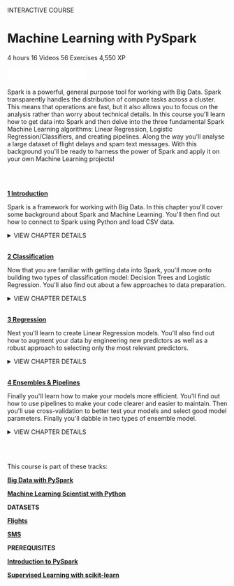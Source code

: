 INTERACTIVE COURSE
# Machine Learning with PySpark

4 hours
16 Videos
56 Exercises
4,550 XP

<img src="style-course-description.svg" width="180" height="30" alt="css-in-readme">

Spark is a powerful, general purpose tool for working with Big Data. Spark transparently handles the distribution of compute tasks across a cluster. This means that operations are fast, but it also allows you to focus on the analysis rather than worry about technical details. In this course you'll learn how to get data into Spark and then delve into the three fundamental Spark Machine Learning algorithms: Linear Regression, Logistic Regression/Classifiers, and creating pipelines. Along the way you'll analyse a large dataset of flight delays and spam text messages. With this background you'll be ready to harness the power of Spark and apply it on your own Machine Learning projects!

<br><br>

[**1 Introduction**](https://github.com/Torregu/DataCamp/tree/main/Courses/Machine%20Learning/Python/Introduction%20to%20Python/1%20Introduction)

Spark is a framework for working with Big Data. In this chapter you'll cover some background about Spark and Machine Learning. You'll then find out how to connect to Spark using Python and load CSV data.

<details>
<summary>VIEW CHAPTER DETAILS</summary>
<ul>
<li><a href="https://github.com/Torregu/DataCamp/tree/main/Courses/Programming/Python/Introduction%20to%20Python/1%20Python%20Basics/1.%20Hello%20Python">Hello Python</a> --------------------------------------------------------------------------------------------------------------- 50 xp</li>
<li><a href="https://github.com/Torregu/DataCamp/tree/main/Courses/Programming/Python/Introduction%20to%20Python/1%20Python%20Basics/2.%20The%20Python%20Interface">The Python Interface</a> ----------------------------------------------------------------------------------------------------- 100 xp</li>
<li><a href="https://github.com/Torregu/DataCamp/tree/main/Courses/Programming/Python/Introduction%20to%20Python/1%20Python%20Basics/3.%20When%20to%20use%20Python">When to use Python?</a> ------------------------------------------------------------------------------------------------------ 50 xp</li>
<li><a href="https://github.com/Torregu/DataCamp/tree/main/Courses/Programming/Python/Introduction%20to%20Python/1%20Python%20Basics/4.%20Any%20comments">Any comments?</a> ----------------------------------------------------------------------------------------------------------- 100 xp</li>
<li><a href="https://github.com/Torregu/DataCamp/tree/main/Courses/Programming/Python/Introduction%20to%20Python/1%20Python%20Basics/5.%20Python%20as%20a%20calculator">Python as a calculator</a> ---------------------------------------------------------------------------------------------------- 100 xp</li>
<li><a href="https://github.com/Torregu/DataCamp/tree/main/Courses/Programming/Python/Introduction%20to%20Python/1%20Python%20Basics/6.%20Variable%20and%20Types">Variables and Types</a> -------------------------------------------------------------------------------------------------------- 50 xp</li>
<li><a href="https://github.com/Torregu/DataCamp/tree/main/Courses/Programming/Python/Introduction%20to%20Python/1%20Python%20Basics/7.%20Variable%20Assignment">Variable Assignment</a> ------------------------------------------------------------------------------------------------------ 100 xp</li>
<li><a href="https://github.com/Torregu/DataCamp/tree/main/Courses/Programming/Python/Introduction%20to%20Python/1%20Python%20Basics/8.%20Calculations%20with%20variables">Calculations with variables</a> ----------------------------------------------------------------------------------------------- 100 xp</li>
<li><a href="https://github.com/Torregu/DataCamp/tree/main/Courses/Programming/Python/Introduction%20to%20Python/1%20Python%20Basics/9.%20Other%20variable%20types">Other variable types</a> ------------------------------------------------------------------------------------------------------ 100 xp</li>
<li><a href="https://github.com/Torregu/DataCamp/tree/main/Courses/Programming/Python/Introduction%20to%20Python/1%20Python%20Basics/10.%20Guess%20the%20type">Guess the type</a> ------------------------------------------------------------------------------------------------------------- 50 xp</li>
<li><a href="https://github.com/Torregu/DataCamp/tree/main/Courses/Programming/Python/Introduction%20to%20Python/1%20Python%20Basics/11.%20Operations%20with%20other%20types">Operations with other types</a> --------------------------------------------------------------------------------------------- 100 xp</li>
<li><a href="https://github.com/Torregu/DataCamp/tree/main/Courses/Programming/Python/Introduction%20to%20Python/1%20Python%20Basics/12.%20Type%20conversion">Type conversion</a> ---------------------------------------------------------------------------------------------------------- 100 xp</li>
<li><a href="https://github.com/Torregu/DataCamp/tree/main/Courses/Programming/Python/Introduction%20to%20Python/1%20Python%20Basics/13.%20Can%20Python%20handle%20everything">Can Python handle everything?</a> ------------------------------------------------------------------------------------------- 50 xp</li>
</ul>
</details>

<br>

[**2 Classification**](https://github.com/Torregu/DataCamp/tree/main/Courses/Machine%20Learning/Python/Machine%20Learning%20with%20PySpark/2%20Classification)

Now that you are familiar with getting data into Spark, you'll move onto building two types of classification model: Decision Trees and Logistic Regression. You'll also find out about a few approaches to data preparation.

<details>
<summary>VIEW CHAPTER DETAILS</summary>

  + [Machine Learning & Spark](1%20Introduction/1.%20Machine%20Learning%20&%20Spark) -------------------------------------------------------------------------------------------------- 50 xp
  + [Characteristics of Spark](1%20Introduction/2.%20Characteristics%20of%20Spark) -------------------------------------------------------------------------------------------------- 50 xp
  + [Components in a Spark Cluster](1%20Introduction/3.%20Components%20in%20a%20Spark%20Cluster) --------------------------------------------------------------------------------------------- 50 xp
  + [Connecting to Spark](1%20Introduction/4.%20Connecting%20to%20Spark) ------------------------------------------------------------------------------------------------------- 50 xp
  + [Location of Spark master](1%20Introduction/5.%20Location%20of%20Spark%20master) -------------------------------------------------------------------------------------------------- 50 xp
  + [Creating a SparkSession](1%20Introduction/6.%20Creating%20a%20SparkSession) --------------------------------------------------------------------------------------------------- 100 xp
  + [Loading Data](1%20Introduction/7.%20Loading%20Data) -------------------------------------------------------------------------------------------------------------- 50 xp
  + [Loading flights data](1%20Introduction/8.%20Loading%20flights%20data) ------------------------------------------------------------------------------------------------------ 100 xp
  + [Loading SMS spam data](1%20Introduction/9.%20Loading%20SMS%20spam%20data) ----------------------------------------------------------------------------------------------------- 100 xp
</details>

<br>

[**3 Regression**](https://github.com/Torregu/DataCamp/tree/main/Courses/Machine%20Learning/Python/Machine%20Learning%20with%20PySpark/3%20Regression)

Next you'll learn to create Linear Regression models. You'll also find out how to augment your data by engineering new predictors as well as a robust approach to selecting only the most relevant predictors.

<details>
<summary>VIEW CHAPTER DETAILS</summary>
  
  + [Functions](https://github.com/Torregu/DataCamp/tree/main/Courses/Programming/Python/Introduction%20to%20Python/3%20Functions%20and%20Packages/1.%20Functions) ------------------------------------------------------------------------------------------------------------------- 50 xp
  + [Familiar functions](https://github.com/Torregu/DataCamp/tree/main/Courses/Programming/Python/Introduction%20to%20Python/3%20Functions%20and%20Packages/2.%20Familiar%20functions) --------------------------------------------------------------------------------------------------------- 100 xp
  + [Help!](https://github.com/Torregu/DataCamp/tree/main/Courses/Programming/Python/Introduction%20to%20Python/3%20Functions%20and%20Packages/3.%20Help!) ------------------------------------------------------------------------------------------------------------------------ 50 xp
  + [Multiple arguments](https://github.com/Torregu/DataCamp/tree/main/Courses/Programming/Python/Introduction%20to%20Python/3%20Functions%20and%20Packages/4.%20Multiple%20arguments) ------------------------------------------------------------------------------------------------------- 100 xp
  + [Methods](https://github.com/Torregu/DataCamp/tree/main/Courses/Programming/Python/Introduction%20to%20Python/3%20Functions%20and%20Packages/5.%20Methods) -------------------------------------------------------------------------------------------------------------------- 50 xp
  + [String Methods](https://github.com/Torregu/DataCamp/tree/main/Courses/Programming/Python/Introduction%20to%20Python/3%20Functions%20and%20Packages/6.%20String%20Methods) ----------------------------------------------------------------------------------------------------------- 100 xp
  + [List Methods](https://github.com/Torregu/DataCamp/tree/main/Courses/Programming/Python/Introduction%20to%20Python/3%20Functions%20and%20Packages/7.%20List%20Methods) -------------------------------------------------------------------------------------------------------------- 100 xp
  + [List Methods (2)](https://github.com/Torregu/DataCamp/tree/main/Courses/Programming/Python/Introduction%20to%20Python/3%20Functions%20and%20Packages/8.%20List%20Methods%20(2)) ---------------------------------------------------------------------------------------------------------- 100 xp
  + [Packages](https://github.com/Torregu/DataCamp/tree/main/Courses/Programming/Python/Introduction%20to%20Python/3%20Functions%20and%20Packages/9.%20Packages) ------------------------------------------------------------------------------------------------------------------- 50 xp
  + [Import package](https://github.com/Torregu/DataCamp/tree/main/Courses/Programming/Python/Introduction%20to%20Python/3%20Functions%20and%20Packages/10.%20Import%20package) ----------------------------------------------------------------------------------------------------------- 100 xp
  + [Selective import](https://github.com/Torregu/DataCamp/tree/main/Courses/Programming/Python/Introduction%20to%20Python/3%20Functions%20and%20Packages/11.%20Selective%20import) ---------------------------------------------------------------------------------------------------------- 100 xp
  + [Different ways of importing](https://github.com/Torregu/DataCamp/tree/main/Courses/Programming/Python/Introduction%20to%20Python/3%20Functions%20and%20Packages/12.%20Different%20ways%20of%20importing) ----------------------------------------------------------------------------------------------- 50 xp
</details>

<br>

[**4 Ensembles & Pipelines**](https://github.com/Torregu/DataCamp/tree/main/Courses/Machine%20Learning/Python/Machine%20Learning%20with%20PySpark/4%20Ensembles%20&%20Pipelines)

Finally you'll learn how to make your models more efficient. You'll find out how to use pipelines to make your code clearer and easier to maintain. Then you'll use cross-validation to better test your models and select good model parameters. Finally you'll dabble in two types of ensemble model.

<details>
<summary>VIEW CHAPTER DETAILS</summary>
  
  + [Pipeline](4%20Ensembles%20&%20Pipelines/1.%20Pipeline) ------------------------------------------------------------------------------------------------------------------ 50 xp
  + [Flight duration model: Pipeline stages](4%20Ensembles%20&%20Pipelines/2.%20Flight%20duration%20model%20I%20Pipeline%20stages) ------------------------------------------------------------------------------------ 100 xp
  + [Flight duration model: Pipeline model](4%20Ensembles%20&%20Pipelines/3.%20Flight%20duration%20model%20I%20Pipeline%20model) ------------------------------------------------------------------------------------- 100 xp
  + [SMS spam pipeline](4%20Ensembles%20&%20Pipelines/4.%20SMS%20spam%20pipeline) --------------------------------------------------------------------------------------------------------- 100 xp
  + [Cross-Validation](4%20Ensembles%20&%20Pipelines/5.%20Cross-Validation) ---------------------------------------------------------------------------------------------------------- 50 xp
  + [Cross validating simple flight duration model](4%20Ensembles%20&%20Pipelines/6.%20Cross%20validating%20simple%20flight%20duration%20model) ----------------------------------------------------------------------------- 100 xp
  + [Cross validating flight duration model pipeline](4%20Ensembles%20&%20Pipelines/7.%20Cross%20validating%20flight%20duration%20model%20pipeline) --------------------------------------------------------------------------- 100 xp
  + [Grid Search](4%20Ensembles%20&%20Pipelines/8.%20Grid%20Search) --------------------------------------------------------------------------------------------------------------- 50 xp
  + [Optimizing flights linear regression](4%20Ensembles%20&%20Pipelines/9.%20Optimizing%20flights%20linear%20regression) -------------------------------------------------------------------------------------- 100 xp
  + [Dissecting the best flight duration model](4%20Ensembles%20&%20Pipelines/10.%20Dissecting%20the%20best%20flight%20duration%20model) --------------------------------------------------------------------------------- 100 xp
  + [SMS spam optimised](4%20Ensembles%20&%20Pipelines/11.%20SMS%20spam%20optimised) -------------------------------------------------------------------------------------------------------- 100 xp
  + [How many models for grid search?](4%20Ensembles%20&%20Pipelines/12.%20How%20many%20models%20for%20grid%20search) ------------------------------------------------------------------------------------------ 50 xp
  + [Ensemble](4%20Ensembles%20&%20Pipelines/13.%20Ensemble) ------------------------------------------------------------------------------------------------------------------ 50 xp
  + [Delayed flights with Gradient-Boosted Trees](4%20Ensembles%20&%20Pipelines/14.%20Delayed%20flights%20with%20Gradient-Boosted%20Trees) ------------------------------------------------------------------------------- 100 xp
  + [Delayed flights with a Random Forest](4%20Ensembles%20&%20Pipelines/15.%20Delayed%20flights%20with%20a%20Random%20Forest) -------------------------------------------------------------------------------------- 100 xp
  + [Evaluating Random Forest](4%20Ensembles%20&%20Pipelines/16.%20Evaluating%20Random%20Forest) -------------------------------------------------------------------------------------------------- 100 xp
  + [Closing thoughts](4%20Ensembles%20&%20Pipelines/17.%20Closing%20thoughts) ---------------------------------------------------------------------------------------------------------- 50 xp
</details>

<br><br>

This course is part of these tracks:

[**Big Data with PySpark**](https://github.com/Torregu/DataCamp/tree/main/Tracks/Skill%20Tracks/Python/Big%20Data%20with%20PySpark)

[**Machine Learning Scientist with Python**](https://github.com/Torregu/DataCamp/tree/main/Tracks/Career%20Tracks/Python/Machine%20Learning%20Scientist%20with%20Python)

**DATASETS**

[**Flights**](https://github.com/Torregu/DataCamp/tree/main/Courses/Machine%20Learning/Python/Machine%20Learning%20with%20PySpark/datasets/flights.csv?raw=true)

[**SMS**](https://github.com/Torregu/DataCamp/tree/main/Courses/Machine%20Learning/Python/Machine%20Learning%20with%20PySpark/datasets/sms.csv?raw=true)

**PREREQUISITES**

[**Introduction to PySpark**](https://github.com/Torregu/DataCamp/blob/main/Courses/Programming/Python/Introduction%20to%20PySpark)

[**Supervised Learning with scikit-learn**](https://github.com/Torregu/DataCamp/blob/main/Courses/Machine%20Learning/Python/Supervised%20Learning%20with%20scikit-learn)
